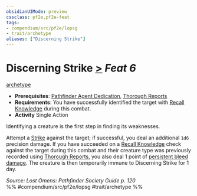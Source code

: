 ```yaml
---
obsidianUIMode: preview
cssclass: pf2e,pf2e-feat
tags:
- compendium/src/pf2e/lopsg
- trait/archetype
aliases: ["Discerning Strike"]
---
```

# Discerning Strike  [>](chapter-9-playing-the-game.md#Actions "Single Action") *Feat 6*  
[archetype](archetype.md "Archetype Feat Trait")  

- **Prerequisites**: [Pathfinder Agent Dedication](pathfinder-agent-dedication-lowg.md), [Thorough Reports](thorough-reports-lowg.md)
- **Requirements**: You have successfully identified the target with [Recall Knowledge](recall-knowledge.md) during this combat.
- **Activity** Single Action

Identifying a creature is the first step in finding its weaknesses.

Attempt a [Strike](strike.md) against the target; if successful, you deal an additional `1d6` precision damage. If you have succeeded on a [Recall Knowledge](recall-knowledge.md) check against the target during this combat and their creature type was previously recorded using [Thorough Reports](thorough-reports-lowg.md), you also deal 1 point of [persistent bleed damage](conditions.md#Persistent%20Damage). The creature is then temporarily immune to Discerning Strike for 1 day.

*Source: Lost Omens: Pathfinder Society Guide p. 120*  
%% #compendium/src/pf2e/lopsg #trait/archetype %%